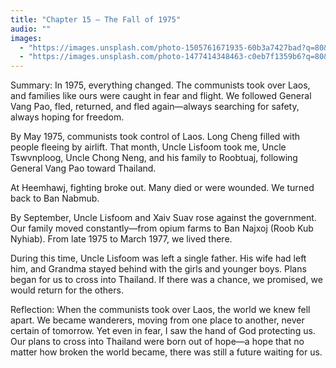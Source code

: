 ```yaml
---
title: "Chapter 15 — The Fall of 1975"
audio: ""
images:
  - "https://images.unsplash.com/photo-1505761671935-60b3a7427bad?q=80&w=1600&auto=format&fit=crop"
  - "https://images.unsplash.com/photo-1477414348463-c0eb7f1359b6?q=80&w=1600&auto=format&fit=crop"
---
```

Summary:
In 1975, everything changed. The communists took over Laos, and families like ours were caught in fear and flight. We followed General Vang Pao, fled, returned, and fled again—always searching for safety, always hoping for freedom.

By May 1975, communists took control of Laos. Long Cheng filled with people fleeing by airlift. That month, Uncle Lisfoom took me, Uncle Tswvnploog, Uncle Chong Neng, and his family to Roobtuaj, following General Vang Pao toward Thailand.

At Heemhawj, fighting broke out. Many died or were wounded. We turned back to Ban Nabmub.

By September, Uncle Lisfoom and Xaiv Suav rose against the government. Our family moved constantly—from opium farms to Ban Najxoj (Roob Kub Nyhiab). From late 1975 to March 1977, we lived there.

During this time, Uncle Lisfoom was left a single father. His wife had left him, and Grandma stayed behind with the girls and younger boys. Plans began for us to cross into Thailand. If there was a chance, we promised, we would return for the others.

Reflection:
When the communists took over Laos, the world we knew fell apart. We became wanderers, moving from one place to another, never certain of tomorrow. Yet even in fear, I saw the hand of God protecting us. Our plans to cross into Thailand were born out of hope—a hope that no matter how broken the world became, there was still a future waiting for us.